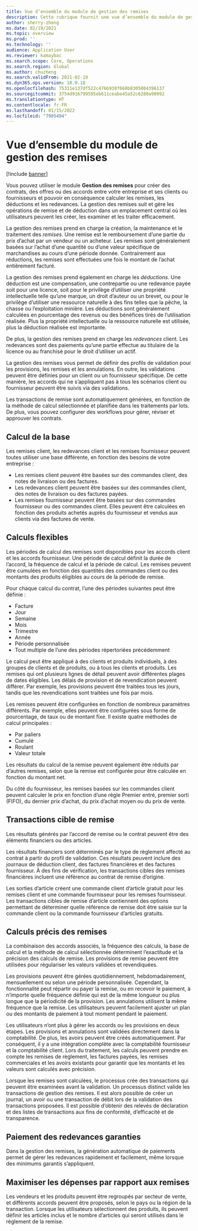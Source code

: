 ```yaml
---
title: Vue d’ensemble du module de gestion des remises
description: Cette rubrique fournit une vue d’ensemble du module de gestion des remises pour Microsoft Dynamics 365 Supply Chain Management.
author: sherry-zheng
ms.date: 02/19/2021
ms.topic: overview
ms.prod: ''
ms.technology: ''
audience: Application User
ms.reviewer: kamaybac
ms.search.scope: Core, Operations
ms.search.region: Global
ms.author: chuzheng
ms.search.validFrom: 2021-02-19
ms.dyn365.ops.version: 10.0.18
ms.openlocfilehash: 75311e137df522c476b938f660b8305004396137
ms.sourcegitcommit: 3754d916799595eb611ceabe45a52c6280a98992
ms.translationtype: HT
ms.contentlocale: fr-FR
ms.lasthandoff: 01/15/2022
ms.locfileid: "7985494"
---
```

# <a name="rebate-management-module-overview"></a>Vue d’ensemble du module de gestion des remises

[!include [banner](../includes/banner.md)]

Vous pouvez utiliser le module **Gestion des remises** pour créer des contrats, des offres ou des accords entre votre entreprise et ses clients ou fournisseurs et pouvoir en conséquence calculer les remises, les déductions et les redevances. La gestion des remises suit et gère les opérations de remise et de déduction dans un emplacement central où les utilisateurs peuvent les créer, les examiner et les traiter efficacement.

La gestion des remises prend en charge la création, la maintenance et le traitement des *remises*. Une remise est le remboursement d’une partie du prix d’achat par un vendeur ou un acheteur. Les remises sont généralement basées sur l’achat d’une quantité ou d’une valeur spécifique de marchandises au cours d’une période donnée. Contrairement aux réductions, les remises sont effectuées une fois le montant de l’achat entièrement facturé.

La gestion des remises prend également en charge les *déductions*. Une déduction est une compensation, une contrepartie ou une redevance payée soit pour une licence, soit pour le privilège d’utiliser une propriété intellectuelle telle qu’une marque, un droit d’auteur ou un brevet, ou pour le privilège d’utiliser une ressource naturelle à des fins telles que la pêche, la chasse ou l’exploitation minière. Les déductions sont généralement calculées en pourcentage des revenus ou des bénéfices tirés de l’utilisation réalisée. Plus la propriété intellectuelle ou la ressource naturelle est utilisée, plus la déduction réalisée est importante.

De plus, la gestion des remises prend en charge les *redevances* client. Les redevances sont des paiements qu’une partie effectue au titulaire de la licence ou au franchisé pour le droit d’utiliser un actif.

La gestion des remises vous permet de définir des profils de validation pour les provisions, les remises et les annulations. En outre, les validations peuvent être définies pour un client ou un fournisseur spécifique. De cette manière, les accords qui ne s’appliquent pas à tous les scénarios client ou fournisseur peuvent être suivis via des validations.

Les transactions de remise sont automatiquement générées, en fonction de la méthode de calcul sélectionnée et planifiée dans les traitements par lots. De plus, vous pouvez configurer des workflows pour gérer, réviser et approuver les contrats.

## <a name="basis-calculation"></a>Calcul de la base

Les remises client, les redevances client et les remises fournisseur peuvent toutes utiliser une base différente, en fonction des besoins de votre entreprise :

- Les remises client peuvent être basées sur des commandes client, des notes de livraison ou des factures.
- Les redevances client peuvent être basées sur des commandes client, des notes de livraison ou des factures payées.
- Les remises fournisseur peuvent être basées sur des commandes fournisseur ou des commandes client. Elles peuvent être calculées en fonction des produits achetés auprès du fournisseur et vendus aux clients via des factures de vente.

## <a name="flexible-calculations"></a>Calculs flexibles

Les périodes de calcul des remises sont disponibles pour les accords client et les accords fournisseur. Une période de calcul définit la durée de l’accord, la fréquence de calcul et la période de calcul. Les remises peuvent être cumulées en fonction des quantités des commandes client ou des montants des produits éligibles au cours de la période de remise.

Pour chaque calcul du contrat, l’une des périodes suivantes peut être définie :

- Facture
- Jour
- Semaine
- Mois
- Trimestre
- Année
- Période personnalisée
- Tout multiple de l’une des périodes répertoriées précédemment

Le calcul peut être appliqué à des clients et produits individuels, à des groupes de clients et de produits, ou à tous les clients et produits. Les remises qui ont plusieurs lignes de détail peuvent avoir différentes plages de dates éligibles. Les délais de provision et de revendication peuvent différer. Par exemple, les provisions peuvent être traitées tous les jours, tandis que les revendications sont traitées une fois par mois.

Les remises peuvent être configurées en fonction de nombreux paramètres différents. Par exemple, elles peuvent être configurées sous forme de pourcentage, de taux ou de montant fixe. Il existe quatre méthodes de calcul principales :

- Par paliers
- Cumulé
- Roulant
- Valeur totale

Les résultats du calcul de la remise peuvent également être réduits par d’autres remises, selon que la remise est configurée pour être calculée en fonction du montant net.

Du côté du fournisseur, les remises basées sur les commandes client peuvent calculer le prix en fonction d’une règle Premier entré, premier sorti (FIFO), du dernier prix d’achat, du prix d’achat moyen ou du prix de vente.

## <a name="rebate-target-transactions"></a>Transactions cible de remise

Les résultats générés par l’accord de remise ou le contrat peuvent être des éléments financiers ou des articles.

Les résultats financiers sont déterminés par le type de règlement affecté au contrat à partir du profil de validation. Ces résultats peuvent inclure des journaux de déduction client, des factures financières et des factures fournisseur. À des fins de vérification, les transactions cibles des remises financières incluent une référence au contrat de remise d’origine.

Les sorties d’article créent une commande client d’article gratuit pour les remises client et une commande fournisseur pour les remises fournisseur. Les transactions cibles de remise d’article contiennent des options permettant de déterminer quelle référence de remise doit être saisie sur la commande client ou la commande fournisseur d’articles gratuits.

## <a name="accurate-rebate-calculations"></a>Calculs précis des remises

La combinaison des accords associés, la fréquence des calculs, la base de calcul et la méthode de calcul sélectionnée déterminent l’exactitude et la précision des calculs de remise. Les provisions de remise peuvent être utilisées pour régulariser les valeurs validées et revendiquées.

Les provisions peuvent être gérées quotidiennement, hebdomadairement, mensuellement ou selon une période personnalisée. Cependant, la fonctionnalité peut répartir ou payer la remise, ou en recevoir le paiement, à n’importe quelle fréquence définie qui est de la même longueur ou plus longue que la périodicité de la provision. Les annulations utilisent la même fréquence que la remise. Les utilisateurs peuvent facilement ajuster un plan ou des montants de paiement à tout moment pendant le paiement.

Les utilisateurs n’ont plus à gérer les accords ou les provisions en deux étapes. Les provisions et annulations sont validées directement dans la comptabilité. De plus, les avoirs peuvent être créés automatiquement. Par conséquent, il y a une intégration complète avec la comptabilité fournisseur et la comptabilité client. Lors du traitement, les calculs peuvent prendre en compte les remises de règlement, les factures payées, les remises commerciales et les avoirs existants pour garantir que les montants et les valeurs sont calculés avec précision.

Lorsque les remises sont calculées, le processus crée des transactions qui peuvent être examinées avant la validation. Un processus distinct valide les transactions de gestion des remises. Il est alors possible de créer un journal, un avoir ou une transaction de débit lors de la validation des transactions proposées. Il est possible d’obtenir des relevés de déclaration et des listes de transactions aux fins de conformité, d’efficacité et de transparence.

## <a name="guaranteed-royalty-payments"></a>Paiement des redevances garanties

Dans la gestion des remises, la génération automatique de paiements permet de gérer les redevances rapidement et facilement, même lorsque des minimums garantis s’appliquent.

## <a name="maximizing-spend-versus-rebates"></a>Maximiser les dépenses par rapport aux remises

Les vendeurs et les produits peuvent être regroupés par secteur de vente, et différents accords peuvent être proposés, selon le pays ou la région de la transaction. Lorsque les utilisateurs sélectionnent des produits, ils peuvent définir les articles inclus et le nombre d’articles qui seront utilisés dans le règlement de la remise.
